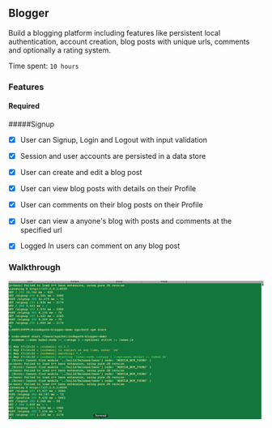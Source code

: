 ## Blogger 

Build a blogging platform including features like persistent local authentication, account creation, blog posts with unique urls, comments and optionally a rating system.

Time spent: `10 hours`

### Features

#### Required

#####Signup
- [x] User can Signup, Login and Logout with input validation
- [x] Session and user accounts are persisted in a data store
- [x] User can create and edit a blog post
- [x] User can view blog posts with details on their Profile
- [x] User can comments on their blog posts on their Profile
- [x] User can view a anyone's blog with posts and comments at the specified url
- [x] Logged In users can comment on any blog post


### Walkthrough 

![Video Walkthrough](https://github.com/gabhi/codepath-blogger-demo/blob/master/codepath-dropbox.gif)
